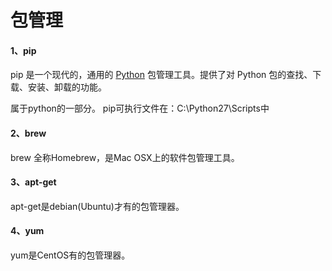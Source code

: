 # 包管理

#### 1、pip

pip 是一个现代的，通用的 [Python](https://baike.baidu.com/item/Python) 包管理工具。提供了对 Python 包的查找、下载、安装、卸载的功能。

属于python的一部分。 pip可执行文件在：C:\Python27\Scripts中



#### 2、brew

brew 全称Homebrew，是Mac OSX上的软件包管理工具。



#### 3、apt-get

apt-get是debian(Ubuntu)才有的包管理器。



#### 4、yum

yum是CentOS有的包管理器。

